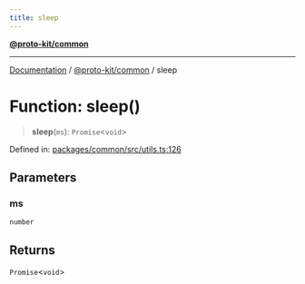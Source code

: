 ```yaml
---
title: sleep
---
```


[**@proto-kit/common**](../README.md)

***

[Documentation](../../../README.md) / [@proto-kit/common](../README.md) / sleep

# Function: sleep()

> **sleep**(`ms`): `Promise`\<`void`\>

Defined in: [packages/common/src/utils.ts:126](https://github.com/proto-kit/framework/blob/28efa802e3737fc3b77339148b307ef7246f3ef1/packages/common/src/utils.ts#L126)

## Parameters

### ms

`number`

## Returns

`Promise`\<`void`\>
